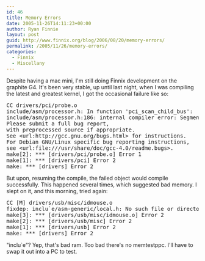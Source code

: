 ```yaml
---
id: 46
title: Memory Errors
date: 2005-11-26T14:11:23+00:00
author: Ryan Finnie
layout: post
guid: http://www.finnix.org/blog/2006/08/20/memory-errors/
permalink: /2005/11/26/memory-errors/
categories:
  - Finnix
  - Miscellany
---
```

Despite having a mac mini, I'm still doing Finnix development on the graphite G4. It's been very stable, up until last night, when I was compiling the latest and greatest kernel, I got the occasional failure like so:

<pre>CC drivers/pci/probe.o
include/asm/processor.h: In function 'pci_scan_child_bus':
include/asm/processor.h:186: internal compiler error: Segmentation fault
Please submit a full bug report,
with preprocessed source if appropriate.
See &lt;url:http://gcc.gnu.org/bugs.html> for instructions.
For Debian GNU/Linux specific bug reporting instructions,
see &lt;url:file:///usr/share/doc/gcc-4.0/readme.bugs>.
make[2]: *** [drivers/pci/probe.o] Error 1
make[1]: *** [drivers/pci] Error 2
make: *** [drivers] Error 2</pre>

But upon, resuming the compile, the failed object would compile successfully. This happened several times, which suggested bad memory. I slept on it, and this morning, tried again:

<pre>CC [M] drivers/usb/misc/idmouse.o
fixdep: inclu`e/asm-generic/local.h: No such file or directory
make[3]: *** [drivers/usb/misc/idmouse.o] Error 2
make[2]: *** [drivers/usb/misc] Error 2
make[1]: *** [drivers/usb] Error 2
make: *** [drivers] Error 2</pre>

"inclu\`e"? Yep, that's bad ram. Too bad there's no memtestppc. I'll have to swap it out into a PC to test.